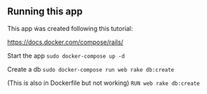 ## Running this app

This app ẃas created following this tutorial:

https://docs.docker.com/compose/rails/

Start the app
`sudo docker-compose up -d`

Create a db
`sudo docker-compose run web rake db:create`

(This is also in Dockerfile but not working)
`RUN web rake db:create`

